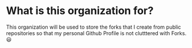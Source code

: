 # What is this organization for?

This organization will be used to store the forks that I create from public repositories so that my personal Github Profile is not clutttered with Forks. :smiley:
